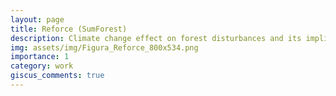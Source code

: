 ```yaml
---
layout: page
title: Reforce (SumForest)
description: Climate change effect on forest disturbances and its implications on EU forestry sector.
img: assets/img/Figura_Reforce_800x534.png
importance: 1
category: work
giscus_comments: true
---
```



